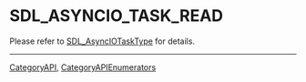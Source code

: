 # SDL_ASYNCIO_TASK_READ

Please refer to [SDL_AsyncIOTaskType](SDL_AsyncIOTaskType) for details.

----
[CategoryAPI](CategoryAPI), [CategoryAPIEnumerators](CategoryAPIEnumerators)

